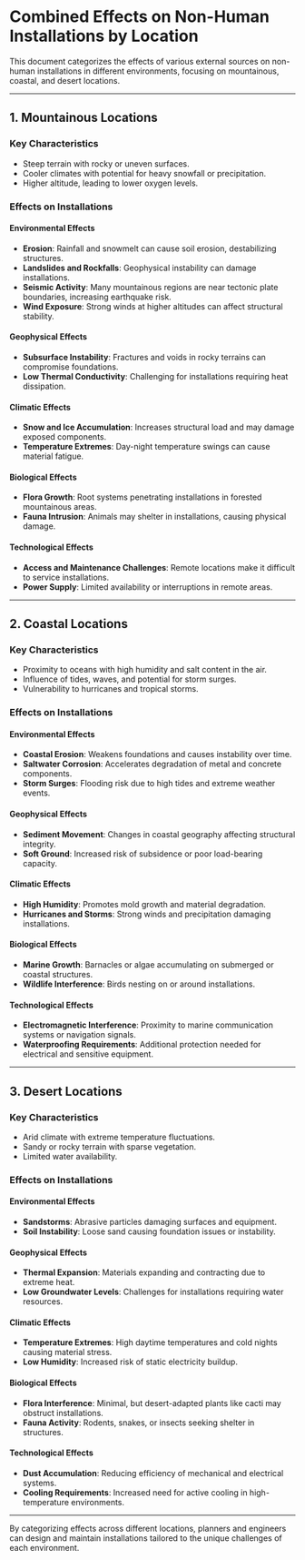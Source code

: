 
# Combined Effects on Non-Human Installations by Location

This document categorizes the effects of various external sources on non-human installations in different environments, focusing on mountainous, coastal, and desert locations.

---

## 1. Mountainous Locations

### Key Characteristics
- Steep terrain with rocky or uneven surfaces.
- Cooler climates with potential for heavy snowfall or precipitation.
- Higher altitude, leading to lower oxygen levels.

### Effects on Installations
#### Environmental Effects
- **Erosion**: Rainfall and snowmelt can cause soil erosion, destabilizing structures.
- **Landslides and Rockfalls**: Geophysical instability can damage installations.
- **Seismic Activity**: Many mountainous regions are near tectonic plate boundaries, increasing earthquake risk.
- **Wind Exposure**: Strong winds at higher altitudes can affect structural stability.

#### Geophysical Effects
- **Subsurface Instability**: Fractures and voids in rocky terrains can compromise foundations.
- **Low Thermal Conductivity**: Challenging for installations requiring heat dissipation.

#### Climatic Effects
- **Snow and Ice Accumulation**: Increases structural load and may damage exposed components.
- **Temperature Extremes**: Day-night temperature swings can cause material fatigue.

#### Biological Effects
- **Flora Growth**: Root systems penetrating installations in forested mountainous areas.
- **Fauna Intrusion**: Animals may shelter in installations, causing physical damage.

#### Technological Effects
- **Access and Maintenance Challenges**: Remote locations make it difficult to service installations.
- **Power Supply**: Limited availability or interruptions in remote areas.

---

## 2. Coastal Locations

### Key Characteristics
- Proximity to oceans with high humidity and salt content in the air.
- Influence of tides, waves, and potential for storm surges.
- Vulnerability to hurricanes and tropical storms.

### Effects on Installations
#### Environmental Effects
- **Coastal Erosion**: Weakens foundations and causes instability over time.
- **Saltwater Corrosion**: Accelerates degradation of metal and concrete components.
- **Storm Surges**: Flooding risk due to high tides and extreme weather events.

#### Geophysical Effects
- **Sediment Movement**: Changes in coastal geography affecting structural integrity.
- **Soft Ground**: Increased risk of subsidence or poor load-bearing capacity.

#### Climatic Effects
- **High Humidity**: Promotes mold growth and material degradation.
- **Hurricanes and Storms**: Strong winds and precipitation damaging installations.

#### Biological Effects
- **Marine Growth**: Barnacles or algae accumulating on submerged or coastal structures.
- **Wildlife Interference**: Birds nesting on or around installations.

#### Technological Effects
- **Electromagnetic Interference**: Proximity to marine communication systems or navigation signals.
- **Waterproofing Requirements**: Additional protection needed for electrical and sensitive equipment.

---

## 3. Desert Locations

### Key Characteristics
- Arid climate with extreme temperature fluctuations.
- Sandy or rocky terrain with sparse vegetation.
- Limited water availability.

### Effects on Installations
#### Environmental Effects
- **Sandstorms**: Abrasive particles damaging surfaces and equipment.
- **Soil Instability**: Loose sand causing foundation issues or instability.

#### Geophysical Effects
- **Thermal Expansion**: Materials expanding and contracting due to extreme heat.
- **Low Groundwater Levels**: Challenges for installations requiring water resources.

#### Climatic Effects
- **Temperature Extremes**: High daytime temperatures and cold nights causing material stress.
- **Low Humidity**: Increased risk of static electricity buildup.

#### Biological Effects
- **Flora Interference**: Minimal, but desert-adapted plants like cacti may obstruct installations.
- **Fauna Activity**: Rodents, snakes, or insects seeking shelter in structures.

#### Technological Effects
- **Dust Accumulation**: Reducing efficiency of mechanical and electrical systems.
- **Cooling Requirements**: Increased need for active cooling in high-temperature environments.

---

By categorizing effects across different locations, planners and engineers can design and maintain installations tailored to the unique challenges of each environment.
